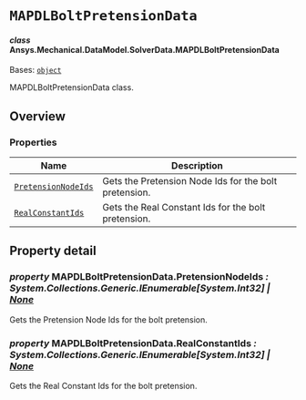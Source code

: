 # `MAPDLBoltPretensionData`

<a id="ansys.mechanical.stubs.v241.Ansys.Mechanical.DataModel.SolverData.MAPDLBoltPretensionData"></a>

#### *class* Ansys.Mechanical.DataModel.SolverData.MAPDLBoltPretensionData

Bases: [`object`](https://docs.python.org/3/library/functions.html#object)

MAPDLBoltPretensionData class.

<!-- !! processed by numpydoc !! -->

<a id="overview"></a>

## Overview

### Properties

| Name | Description |
|---------------------------------------------------------------------|---------------------------------------------------------|
| [`PretensionNodeIds`](#MAPDLBoltPretensionData.PretensionNodeIds)   | Gets the Pretension Node Ids for the bolt pretension.   |
| [`RealConstantIds`](#MAPDLBoltPretensionData.RealConstantIds)       | Gets the Real Constant Ids for the bolt pretension.     |

<a id="property-detail"></a>

## Property detail

<a id="MAPDLBoltPretensionData.PretensionNodeIds"></a>

### *property* MAPDLBoltPretensionData.PretensionNodeIds *: System.Collections.Generic.IEnumerable[System.Int32] | [None](https://docs.python.org/3/library/constants.html#None)*

Gets the Pretension Node Ids for the bolt pretension.

<!-- !! processed by numpydoc !! -->

<a id="MAPDLBoltPretensionData.RealConstantIds"></a>

### *property* MAPDLBoltPretensionData.RealConstantIds *: System.Collections.Generic.IEnumerable[System.Int32] | [None](https://docs.python.org/3/library/constants.html#None)*

Gets the Real Constant Ids for the bolt pretension.

<!-- !! processed by numpydoc !! -->

